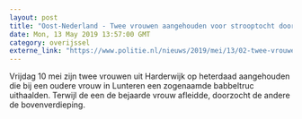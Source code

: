 ```yaml
---
layout: post
title: "Oost-Nederland - Twee vrouwen aangehouden voor strooptocht door Overijssel en Gelderland"
date: Mon, 13 May 2019 13:57:00 GMT
category: overijssel
externe_link: "https://www.politie.nl/nieuws/2019/mei/13/02-twee-vrouwen-aangehouden-voor-strooptocht-door-overijssel-en-gelderland.html"
---
```


Vrijdag 10 mei zijn twee vrouwen uit Harderwijk op heterdaad aangehouden die bij een oudere vrouw in Lunteren een zogenaamde babbeltruc uithaalden. Terwijl de een de bejaarde vrouw afleidde, doorzocht de andere de bovenverdieping.
